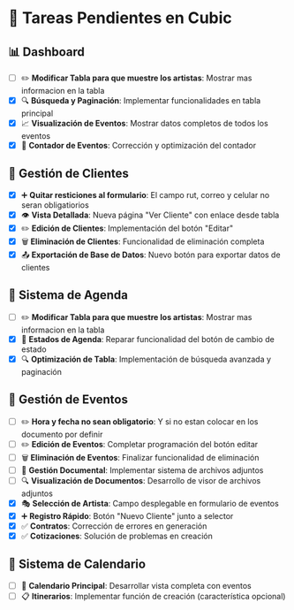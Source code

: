 # 🎯 Tareas Pendientes en Cubic

## 📊 Dashboard
- [ ] ✏️ **Modificar Tabla para que muestre los artistas**: Mostrar mas informacion en la tabla
- [x] 🔍 **Búsqueda y Paginación**: Implementar funcionalidades en tabla principal
- [x] 📈 **Visualización de Eventos**: Mostrar datos completos de todos los eventos
- [x] 🔢 **Contador de Eventos**: Corrección y optimización del contador

## 👥 Gestión de Clientes
- [x] ➕ **Quitar resticiones al formulario**: El campo rut, correo y celular no seran obligatiorios
- [x] 👁️ **Vista Detallada**: Nueva página "Ver Cliente" con enlace desde tabla
- [x] ✏️ **Edición de Clientes**: Implementación del botón "Editar"
- [x] 🗑️ **Eliminación de Clientes**: Funcionalidad de eliminación completa
- [x] 📤 **Exportación de Base de Datos**: Nuevo botón para exportar datos de clientes

## 📅 Sistema de Agenda
- [ ] ✏️ **Modificar Tabla para que muestre los artistas**: Mostrar mas informacion en la tabla
- [x] 🔄 **Estados de Agenda**: Reparar funcionalidad del botón de cambio de estado
- [x] 🔍 **Optimización de Tabla**: Implementación de búsqueda avanzada y paginación

## 🎫 Gestión de Eventos
- [ ] ✏️ **Hora y fecha no sean obligatorio**: Y si no estan colocar en los documento por definir
- [ ] ✏️ **Edición de Eventos**: Completar programación del botón editar
- [ ] 🗑️ **Eliminación de Eventos**: Finalizar funcionalidad de eliminación
- [ ] 📎 **Gestión Documental**: Implementar sistema de archivos adjuntos
- [ ] 🔍 **Visualización de Documentos**: Desarrollo de visor de archivos adjuntos
- [x] 🎭 **Selección de Artista**: Campo desplegable en formulario de eventos
- [x] ➕ **Registro Rápido**: Botón "Nuevo Cliente" junto a selector
- [x] ✅ **Contratos**: Corrección de errores en generación
- [x] ✅ **Cotizaciones**: Solución de problemas en creación

## 📆 Sistema de Calendario
- [ ] 📅 **Calendario Principal**: Desarrollar vista completa con eventos
- [ ] 📋 **Itinerarios**: Implementar función de creación (característica opcional)